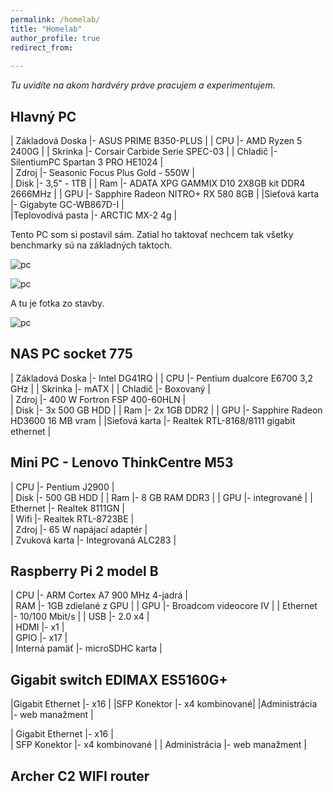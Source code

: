 ```yaml
---
permalink: /homelab/
title: "Homelab"
author_profile: true
redirect_from: 
  
---
```

_Tu uvidíte na akom hardvéry práve pracujem a experimentujem._

Hlavný PC
---------- 

| Základová Doska      |- ASUS PRIME B350-PLUS                         | 
| CPU                  |- AMD Ryzen 5 2400G                            | 
| Skrinka              |- Corsair Carbide Serie SPEC-03                | 
| Chladič              |- SilentiumPC Spartan 3 PRO HE1024             |   
| Zdroj                |- Seasonic Focus Plus Gold - 550W              |    
| Disk                 |- 3,5" - 1TB                                   | 
| Ram                  |- ADATA XPG GAMMIX D10 2X8GB kit DDR4 2666MHz  | 
| GPU                  |- Sapphire Radeon NITRO+ RX 580  8GB           | 
|Sieťová karta         |- Gigabyte GC-WB867D-I                         |    
|Teplovodivá pasta     |- ARCTIC MX-2 4g                               | 

Tento PC som si postavil sám. Zatial ho taktovať nechcem tak všetky benchmarky sú na základných taktoch.   

![pc](https://i.imgur.com/Xer5V8G.png) 


![pc](https://i.imgur.com/nKiFyUa.png)

A tu je fotka zo stavby.

![pc](https://i.imgur.com/ZXo63JK.jpg?1)



NAS PC socket 775
----------   


| Základová Doska      |- Intel DG41RQ                            | 
| CPU                  |- Pentium dualcore E6700 3,2 GHz          | 
| Skrinka              |- mATX                                    | 
| Chladič              |- Boxovaný                                |   
| Zdroj                |- 400 W Fortron FSP 400-60HLN             |    
| Disk                 |- 3x 500 GB HDD                           | 
| Ram                  |- 2x 1GB DDR2                             | 
| GPU                  |- Sapphire Radeon HD3600 16 MB vram       | 
|Sieťová karta         |- Realtek RTL-8168/8111  gigabit ethernet |    
 





Mini  PC - Lenovo ThinkCentre M53
----------  

| CPU                  |- Pentium  J2900         |  
| Disk                 |- 500 GB HDD             | 
| Ram                  |- 8 GB RAM DDR3          | 
| GPU                  |- integrované            | 
| Ethernet             |- Realtek 8111GN         |    
| Wifi                 |- Realtek RTL-8723BE     |  
| Zdroj                |- 65 W napájací adaptér  |           
| Zvuková karta        |- Integrovaná ALC283     |



Raspberry Pi 2 model B
----------   

| CPU                  |- ARM Cortex A7 900 MHz 4-jadrá  |  
| RAM                  |- 1GB zdielané z GPU             | 
| GPU                  |- Broadcom videocore IV          | 
| Ethernet             |- 10/100 Mbit/s                  | 
| USB                  |- 2.0 x4                         |    
| HDMI                 |- x1                             |  
| GPIO                 |- x17                            |           
| Interná pamäť        |- microSDHC karta                |


Gigabit switch EDIMAX ES5160G+ 
----------   
|Gigabit Ethernet  |- x16           |
|SFP Konektor      |- x4 kombinované|
|Administrácia     |- web manažment |

| Gigabit Ethernet         |- x16            |  
| SFP Konektor             |- x4 kombinované | 
| Administrácia            |- web manažment  | 

Archer C2 WIFI router 
----------    






